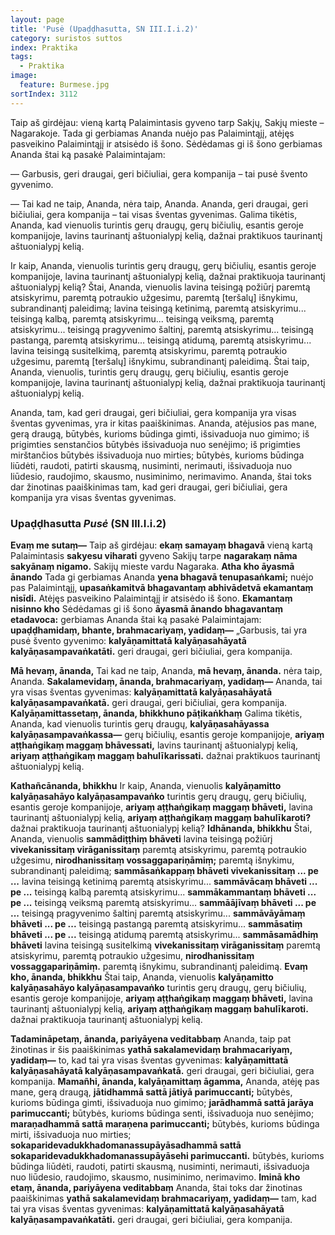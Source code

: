 ```yaml
---
layout: page
title: 'Pusė (Upaḍḍhasutta, SN III.I.i.2)'
category: suristos suttos
index: Praktika
tags:
  - Praktika
image:
  feature: Burmese.jpg
sortIndex: 3112
---
```



Taip aš girdėjau: vieną kartą Palaimintasis gyveno tarp Sakjų, Sakjų mieste – Nagarakoje. Tada gi gerbiamas Ananda nuėjo pas Palaimintąjį, atėjęs pasveikino Palaimintąjį ir atsisėdo iš šono. Sėdėdamas gi iš šono gerbiamas Ananda štai ką pasakė Palaimintajam:  

— Garbusis, geri draugai, geri bičiuliai, gera kompanija – tai pusė švento gyvenimo.

— Tai kad ne taip, Ananda, nėra taip, Ananda. Ananda, geri draugai, geri bičiuliai, gera kompanija – tai visas šventas gyvenimas. Galima tikėtis, Ananda, kad vienuolis turintis gerų draugų, gerų bičiulių, esantis geroje kompanijoje, lavins taurinantį aštuonialypį kelią, dažnai praktikuos taurinantį aštuonialypį kelią.

Ir kaip, Ananda, vienuolis  turintis gerų draugų, gerų bičiulių, esantis geroje kompanijoje, lavina taurinantį aštuonialypį kelią, dažnai praktikuoja taurinantį aštuonialypį kelią? Štai, Ananda, vienuolis lavina teisingą požiūrį paremtą atsiskyrimu, paremtą potraukio užgesimu, paremtą [teršalų] išnykimu, subrandinantį paleidimą; lavina teisingą ketinimą, paremtą atsiskyrimu... teisingą kalbą, paremtą atsiskyrimu... teisingą veiksmą, paremtą atsiskyrimu... teisingą pragyvenimo šaltinį, paremtą atsiskyrimu... teisingą pastangą, paremtą atsiskyrimu... teisingą atidumą, paremtą atsiskyrimu... lavina teisingą susitelkimą, paremtą atsiskyrimu, paremtą potraukio užgesimu, paremtą [teršalų] išnykimu, subrandinantį paleidimą. Štai taip, Ananda, vienuolis, turintis gerų draugų, gerų bičiulių, esantis geroje kompanijoje, lavina taurinantį aštuonialypį kelią, dažnai praktikuoja taurinantį aštuonialypį kelią.

Ananda, tam, kad geri draugai, geri bičiuliai, gera kompanija yra visas šventas gyvenimas, yra ir kitas paaiškinimas. Ananda, atėjusios pas mane, gerą draugą, būtybės, kurioms būdinga gimti, išsivaduoja nuo gimimo; iš prigimties senstančios būtybės išsivaduoja nuo senėjimo; iš prigimties mirštančios būtybės išsivaduoja nuo mirties; būtybės, kurioms būdinga liūdėti, raudoti, patirti skausmą, nusiminti, nerimauti, išsivaduoja nuo liūdesio, raudojimo, skausmo, nusiminimo, nerimavimo. Ananda, štai toks dar žinotinas paaiškinimas tam, kad geri draugai, geri bičiuliai, gera kompanija yra visas šventas gyvenimas.

### Upaḍḍhasutta *Pusė* (SN III.I.i.2)  

**Evaṃ me sutaṃ—** Taip aš girdėjau: **ekaṃ samayaṃ bhagavā** vieną kartą Palaimintasis **sakyesu viharati** gyveno Sakijų tarpe **nagarakaṃ nāma sakyānaṃ nigamo.** Sakijų mieste vardu Nagaraka. **Atha kho āyasmā ānando** Tada gi gerbiamas Ananda **yena bhagavā tenupasaṅkami;** nuėjo pas Palaimintąjį, **upasaṅkamitvā bhagavantaṃ abhivādetvā ekamantaṃ nisīdi.** Atėjęs pasveikino Palaimintąjį ir atsisėdo iš šono. **Ekamantaṃ nisinno kho** Sėdėdamas gi iš šono **āyasmā ānando bhagavantaṃ etadavoca:** gerbiamas Ananda štai ką pasakė Palaimintajam: **upaḍḍhamidaṃ, bhante, brahmacariyaṃ, yadidaṃ—** „Garbusis, tai yra pusė švento gyvenimo: **kalyāṇamittatā kalyāṇasahāyatā kalyāṇasampavaṅkatāti.** geri draugai, geri bičiuliai, gera kompanija.

**Mā hevaṃ, ānanda,** Tai kad ne taip, Ananda, **mā hevaṃ, ānanda.** nėra taip, Ananda. **Sakalamevidaṃ, ānanda, brahmacariyaṃ, yadidaṃ—** Ananda, tai yra visas šventas gyvenimas: **kalyāṇamittatā kalyāṇasahāyatā kalyāṇasampavaṅkatā.** geri draugai, geri bičiuliai, gera kompanija. **Kalyāṇamittassetaṃ, ānanda, bhikkhuno pāṭikaṅkhaṃ** Galima tikėtis, Ananda, kad vienuolis turintis gerų draugų, **kalyāṇasahāyassa kalyāṇasampavaṅkassa—** gerų bičiulių, esantis geroje kompanijoje, **ariyaṃ aṭṭhaṅgikaṃ maggaṃ bhāvessati,** lavins taurinantį aštuonialypį kelią, **ariyaṃ aṭṭhaṅgikaṃ maggaṃ bahulīkarissati.** dažnai praktikuos taurinantį aštuonialypį kelią.

**Kathañcānanda, bhikkhu** Ir kaip, Ananda, vienuolis **kalyāṇamitto kalyāṇasahāyo kalyāṇasampavaṅko**  turintis gerų draugų, gerų bičiulių, esantis geroje kompanijoje, **ariyaṃ aṭṭhaṅgikaṃ maggaṃ bhāveti,** lavina taurinantį aštuonialypį kelią, **ariyaṃ aṭṭhaṅgikaṃ maggaṃ bahulīkaroti?** dažnai praktikuoja taurinantį aštuonialypį kelią? **Idhānanda, bhikkhu** Štai, Ananda, vienuolis **sammādiṭṭhiṃ bhāveti** lavina teisingą požiūrį **vivekanissitaṃ virāganissitaṃ** paremtą atsiskyrimu, paremtą potraukio užgesimu, **nirodhanissitaṃ vossaggapariṇāmiṃ;** paremtą išnykimu, subrandinantį paleidimą; **sammāsaṅkappaṃ bhāveti vivekanissitaṃ ... pe ...** lavina teisingą ketinimą paremtą atsiskyrimu... **sammāvācaṃ bhāveti ... pe ...** teisingą kalbą paremtą atsiskyrimu... **sammākammantaṃ bhāveti ... pe ...** teisingą veiksmą paremtą atsiskyrimu... **sammāājīvaṃ bhāveti ... pe ...** teisingą pragyvenimo šaltinį paremtą atsiskyrimu... **sammāvāyāmaṃ bhāveti ... pe ...** teisingą pastangą paremtą atsiskyrimu... **sammāsatiṃ bhāveti ... pe ...** teisingą atidumą paremtą atsiskyrimu... **sammāsamādhiṃ bhāveti** lavina teisingą susitelkimą **vivekanissitaṃ virāganissitaṃ** paremtą atsiskyrimu, paremtą potraukio užgesimu, **nirodhanissitaṃ vossaggapariṇāmiṃ.** paremtą išnykimu, subrandinantį paleidimą. **Evaṃ kho, ānanda, bhikkhu** Štai taip, Ananda, vienuolis **kalyāṇamitto kalyāṇasahāyo kalyāṇasampavaṅko** turintis gerų draugų, gerų bičiulių, esantis geroje kompanijoje, **ariyaṃ aṭṭhaṅgikaṃ maggaṃ bhāveti,** lavina taurinantį aštuonialypį kelią, **ariyaṃ aṭṭhaṅgikaṃ maggaṃ bahulīkaroti.** dažnai praktikuoja taurinantį aštuonialypį kelią.

**Tadamināpetaṃ, ānanda, pariyāyena veditabbaṃ** Ananda, taip pat žinotinas ir šis paaiškinimas **yathā sakalamevidaṃ brahmacariyaṃ, yadidaṃ—** to, kad tai yra visas šventas gyvenimas: **kalyāṇamittatā kalyāṇasahāyatā kalyāṇasampavaṅkatā.** geri draugai, geri bičiuliai, gera kompanija. **Mamañhi, ānanda, kalyāṇamittaṃ āgamma,** Ananda, atėję pas mane, gerą draugą, **jātidhammā sattā jātiyā parimuccanti;** būtybės, kurioms būdinga gimti, išsivaduoja nuo gimimo; **jarādhammā sattā jarāya parimuccanti;** būtybės, kurioms būdinga senti, išsivaduoja nuo senėjimo; **maraṇadhammā sattā maraṇena parimuccanti;** būtybės, kurioms būdinga mirti, išsivaduoja nuo mirties; **sokaparidevadukkhadomanassupāyāsadhammā sattā sokaparidevadukkhadomanassupāyāsehi parimuccanti.** būtybės, kurioms būdinga liūdėti, raudoti, patirti skausmą, nusiminti, nerimauti, išsivaduoja nuo liūdesio, raudojimo, skausmo, nusiminimo, nerimavimo. **Iminā kho etaṃ, ānanda, pariyāyena veditabbaṃ** Ananda, štai toks dar žinotinas paaiškinimas **yathā sakalamevidaṃ brahmacariyaṃ, yadidaṃ—** tam, kad tai yra visas šventas gyvenimas: **kalyāṇamittatā kalyāṇasahāyatā kalyāṇasampavaṅkatāti.** geri draugai, geri bičiuliai, gera kompanija.
